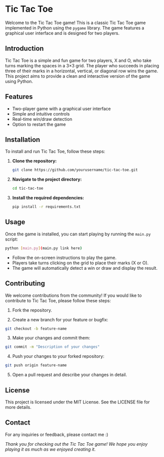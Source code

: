 # Tic Tac Toe

Welcome to the Tic Tac Toe game! This is a classic Tic Tac Toe game implemented in Python using the `pygame` library. The game features a graphical user interface and is designed for two players.

## Introduction

Tic Tac Toe is a simple and fun game for two players, X and O, who take turns marking the spaces in a 3×3 grid. The player who succeeds in placing three of their marks in a horizontal, vertical, or diagonal row wins the game. This project aims to provide a clean and interactive version of the game using Python.

## Features

- Two-player game with a graphical user interface
- Simple and intuitive controls
- Real-time win/draw detection
- Option to restart the game

## Installation

To install and run Tic Tac Toe, follow these steps:

1. **Clone the repository:**
    ```sh
    git clone https://github.com/yourusername/tic-tac-toe.git
    ```
2. **Navigate to the project directory:**
    ```sh
    cd tic-tac-toe
    ```
3. **Install the required dependencies:**
    ```sh
    pip install -r requirements.txt
    ```

## Usage

Once the game is installed, you can start playing by running the `main.py` script:
```sh
python [main.py](main.py link here)
```

- Follow the on-screen instructions to play the game.
- Players take turns clicking on the grid to place their marks (X or O).
- The game will automatically detect a win or draw and display the result.

## Contributing

We welcome contributions from the community! If you would like to contribute to Tic Tac Toe, please follow these steps:

1. Fork the repository.

2. Create a new branch for your feature or bugfix:
```sh
git checkout -b feature-name
```

3. Make your changes and commit them:
```sh
git commit -m "Description of your changes"
```

4. Push your changes to your forked repository:
```sh
git push origin feature-name
```

5. Open a pull request and describe your changes in detail.

## License
This project is licensed under the MIT License. See the LICENSE file for more details.

## Contact
For any inquiries or feedback, please contact me :)

*Thank you for checking out the Tic Tac Toe game! We hope you enjoy playing it as much as we enjoyed creating it.*